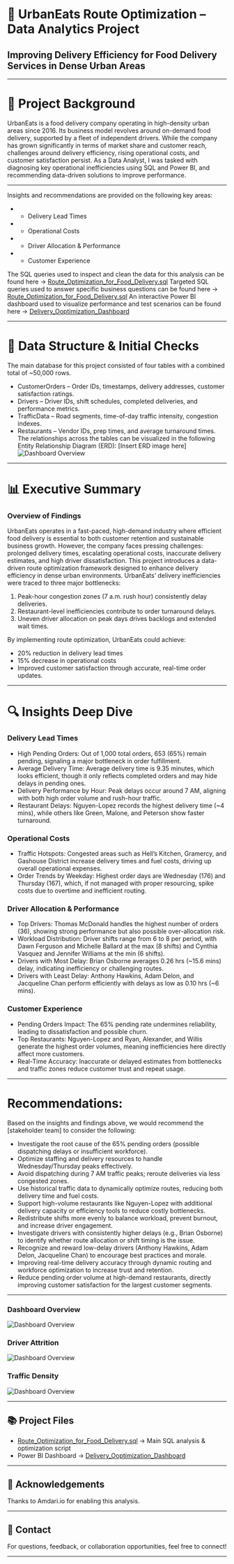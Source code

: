 # 🚗 UrbanEats Route Optimization – Data Analytics Project
## **Improving Delivery Efficiency for Food Delivery Services in Dense Urban Areas**

---

# 📖 Project Background

UrbanEats is a food delivery company operating in high-density urban areas since 2016. Its business model revolves around on-demand food delivery, supported by a fleet of independent drivers. While the company has grown significantly in terms of market share and customer reach, challenges around delivery efficiency, rising operational costs, and customer satisfaction persist.
As a Data Analyst, I was tasked with diagnosing key operational inefficiencies using SQL and Power BI, and recommending data-driven solutions to improve performance.

---

Insights and recommendations are provided on the following key areas:
- * Delivery Lead Times
- *	Operational Costs
- *	Driver Allocation & Performance
- *	Customer Experience

The SQL queries used to inspect and clean the data for this analysis can be found here → [Route_Optimization_for_Food_Delivery.sql](./Route_Optimization_for_Food_Delivery.sql)
Targeted SQL queries used to answer specific business questions can be found here → [Route_Optimization_for_Food_Delivery.sql](./Route_Optimization_for_Food_Delivery.sql)
An interactive Power BI dashboard used to visualize performance and test scenarios can be found here → [Delivery_Ooptimization_Dashboard](https://app.powerbi.com/groups/me/reports/d596a82c-b9d9-4ecf-94dd-984edce9583f?ctid=319a61c8-ee1e-4161-8f35-b9553227afd7&pbi_source=linkShare&bookmarkGuid=2c52c005-ae0f-44e4-bc7e-56c3931703fe) 

---

# 📂 Data Structure & Initial Checks
The main database for this project consisted of four tables with a combined total of ~50,000 rows.
*	CustomerOrders – Order IDs, timestamps, delivery addresses, customer satisfaction ratings.
*	Drivers – Driver IDs, shift schedules, completed deliveries, and performance metrics.
*	TrafficData – Road segments, time-of-day traffic intensity, congestion indexes.
*	Restaurants – Vendor IDs, prep times, and average turnaround times.
The relationships across the tables can be visualized in the following Entity Relationship Diagram (ERD):
[Insert ERD image here]
![Dashboard Overview](Power%20BI%20Pictures/DashboardOverview.png)

---

# 📊 Executive Summary
### Overview of Findings
UrbanEats operates in a fast-paced, high-demand industry where efficient food delivery is essential to both customer retention and sustainable business growth. However, the company faces pressing challenges: prolonged delivery times, escalating operational costs, inaccurate delivery estimates, and high driver dissatisfaction.
This project introduces a data-driven route optimization framework designed to enhance delivery efficiency in dense urban environments.
UrbanEats’ delivery inefficiencies were traced to three major bottlenecks:
1.	Peak-hour congestion zones (7 a.m. rush hour) consistently delay deliveries.
2.	Restaurant-level inefficiencies contribute to order turnaround delays.
3.	Uneven driver allocation on peak days drives backlogs and extended wait times.

By implementing route optimization, UrbanEats could achieve:
*	20% reduction in delivery lead times
*	15% decrease in operational costs
*	Improved customer satisfaction through accurate, real-time order updates.


---

# 🔍 Insights Deep Dive

### **Delivery Lead Times**
*	High Pending Orders: Out of 1,000 total orders, 653 (65%) remain pending, signaling a major bottleneck in order fulfillment.
*	Average Delivery Time: Average delivery time is 9.35 minutes, which looks efficient, though it only reflects completed orders and may hide delays in pending ones.
*	Delivery Performance by Hour: Peak delays occur around 7 AM, aligning with both high order volume and rush-hour traffic.
*	Restaurant Delays: Nguyen-Lopez records the highest delivery time (~4 mins), while others like Green, Malone, and Peterson show faster turnaround.
  
### **Operational Costs**
*	Traffic Hotspots: Congested areas such as Hell’s Kitchen, Gramercy, and Gashouse District increase delivery times and fuel costs, driving up overall operational expenses.
*	Order Trends by Weekday: Highest order days are Wednesday (176) and Thursday (167), which, if not managed with proper resourcing, spike costs due to overtime and inefficient routing.
  
### **Driver Allocation & Performance**
*	Top Drivers: Thomas McDonald handles the highest number of orders (36), showing strong performance but also possible over-allocation risk.
*	Workload Distribution: Driver shifts range from 6 to 8 per period, with Dawn Ferguson and Michelle Ballard at the max (8 shifts) and Cynthia Vasquez and Jennifer Williams at the min (6 shifts).
*	Drivers with Most Delay: Brian Osborne averages 0.26 hrs (~15.6 mins) delay, indicating inefficiency or challenging routes.
*	Drivers with Least Delay: Anthony Hawkins, Adam Delon, and Jacqueline Chan perform efficiently with delays as low as 0.10 hrs (~6 mins).

### **Customer Experience**
*	Pending Orders Impact: The 65% pending rate undermines reliability, leading to dissatisfaction and possible churn.
*	Top Restaurants: Nguyen-Lopez and Ryan, Alexander, and Willis generate the highest order volumes, meaning inefficiencies here directly affect more customers.
*	Real-Time Accuracy: Inaccurate or delayed estimates from bottlenecks and traffic zones reduce customer trust and repeat usage.

---

# Recommendations:
Based on the insights and findings above, we would recommend the [stakeholder team] to consider the following: 

*	Investigate the root cause of the 65% pending orders (possible dispatching delays or insufficient workforce).
*	Optimize staffing and delivery resources to handle Wednesday/Thursday peaks effectively.
*	Avoid dispatching during 7 AM traffic peaks; reroute deliveries via less congested zones.
*	Use historical traffic data to dynamically optimize routes, reducing both delivery time and fuel costs.
*	Support high-volume restaurants like Nguyen-Lopez with additional delivery capacity or efficiency tools to reduce costly bottlenecks.
*	Redistribute shifts more evenly to balance workload, prevent burnout, and increase driver engagement.
*	Investigate drivers with consistently higher delays (e.g., Brian Osborne) to identify whether route allocation or shift timing is the issue.
*	Recognize and reward low-delay drivers (Anthony Hawkins, Adam Delon, Jacqueline Chan) to encourage best practices and morale.
*	Improving real-time delivery accuracy through dynamic routing and workforce optimization to increase trust and retention.
*	Reduce pending order volume at high-demand restaurants, directly improving customer satisfaction for the largest customer segments.

---
### Dashboard Overview
![Dashboard Overview](Power%20BI%20Pictures/DashboardOverview.png)

### Driver Attrition
![Dashboard Overview](Power%20BI%20Pictures/Driver_Attrition_Analysis.png)

### Traffic Density
![Dashboard Overview](Power%20BI%20Pictures/Traffic_Density_Analysis.png)

---

## 📚 Project Files

- [Route_Optimization_for_Food_Delivery.sql](./Route_Optimization_for_Food_Delivery.sql) → Main SQL analysis & optimization script  
- Power BI Dashboard → [Delivery_Ooptimization_Dashboard](https://app.powerbi.com/groups/me/reports/d596a82c-b9d9-4ecf-94dd-984edce9583f?ctid=319a61c8-ee1e-4161-8f35-b9553227afd7&pbi_source=linkShare&bookmarkGuid=2c52c005-ae0f-44e4-bc7e-56c3931703fe) 

---

## 🤝 Acknowledgements

Thanks to Amdari.io for enabling this analysis.

---

## 💬 Contact

For questions, feedback, or collaboration opportunities, feel free to connect!

---
